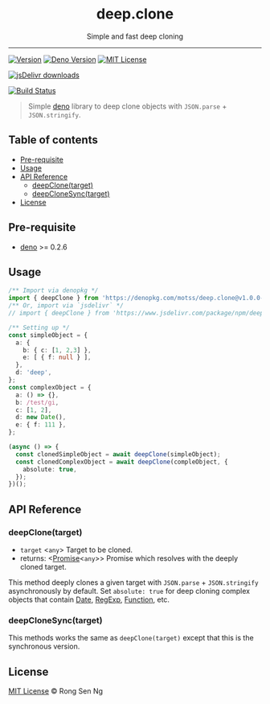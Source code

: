 <div align="center" style="text-align: center;">
  <h1 style="border-bottom: none;">deep.clone</h1>

  <p>Simple and fast deep cloning</p>
</div>

<hr />

[![Version][version-badge]][version-url]
[![Deno Version][deno-version-badge]][deno-version-url]
[![MIT License][mit-license-badge]][mit-license-url]

[![jsDelivr downloads][jsdelivr-badge]][jsdelivr-url]

[![Build Status][travis-badge]][travis-url]

> Simple [deno][deno-url] library to deep clone objects with `JSON.parse` + `JSON.stringify`.

## Table of contents

<!-- TOC -->

- [Pre-requisite](#pre-requisite)
- [Usage](#usage)
- [API Reference](#api-reference)
  - [deepClone(target)](#deepclonetarget)
  - [deepCloneSync(target)](#deepclonesynctarget)
- [License](#license)

<!-- /TOC -->

## Pre-requisite

- [deno][deno-url] >= 0.2.6

## Usage

```ts
/** Import via denopkg */
import { deepClone } from 'https://denopkg.com/motss/deep.clone@v1.0.0-deno/index.ts';
/** Or, import via `jsdelivr` */
// import { deepClone } from 'https://www.jsdelivr.com/package/npm/deep.clone@1.0.0-deno/index.ts';

/** Setting up */
const simpleObject = {
  a: {
    b: { c: [1, 2,3] },
    e: [ { f: null } ],
  },
  d: 'deep',
};
const complexObject = {
  a: () => {},
  b: /test/gi,
  c: [1, 2],
  d: new Date(),
  e: { f: 111 },
};

(async () => {
  const clonedSimpleObject = await deepClone(simpleObject);
  const clonedComplexObject = await deepClone(compleObject, {
    absolute: true,
  });
})();
```

## API Reference

### deepClone(target)

- `target` <`any`> Target to be cloned.
- returns: <[Promise][promise-mdn-url]<`any`>> Promise which resolves with the deeply cloned target.

This method deeply clones a given target with `JSON.parse` + `JSON.stringify` asynchronously by default. Set `absolute: true` for deep cloning complex objects that contain [Date][date-mdn-url], [RegExp][regexp-mdn-url], [Function][function-mdn-url], etc.

### deepCloneSync(target)

This methods works the same as `deepClone(target)` except that this is the synchronous version.

## License

[MIT License](https://motss.mit-license.org/) © Rong Sen Ng

<!-- References -->
[deno-url]: https://github.com/denoland/deno

<!-- MDN -->
[map-mdn-url]: https://developer.mozilla.org/en-US/docs/Web/JavaScript/Reference/Global_Objects/Map
[string-mdn-url]: https://developer.mozilla.org/en-US/docs/Web/JavaScript/Reference/Global_Objects/String
[object-mdn-url]: https://developer.mozilla.org/en-US/docs/Web/JavaScript/Reference/Global_Objects/Object
[number-mdn-url]: https://developer.mozilla.org/en-US/docs/Web/JavaScript/Reference/Global_Objects/Number
[boolean-mdn-url]: https://developer.mozilla.org/en-US/docs/Web/JavaScript/Reference/Global_Objects/Boolean
[html-style-element-mdn-url]: https://developer.mozilla.org/en-US/docs/Web/API/HTMLStyleElement
[promise-mdn-url]: https://developer.mozilla.org/en-US/docs/Web/JavaScript/Reference/Global_Objects/Promise
[date-mdn-url]: https://developer.mozilla.org/en-US/docs/Web/JavaScript/Reference/Global_Objects/Date
[regexp-mdn-url]: https://developer.mozilla.org/en-US/docs/Web/JavaScript/Reference/Global_Objects/RegExp
[function-mdn-url]: https://developer.mozilla.org/en-US/docs/Glossary/Function

<!-- Badges -->
[version-badge]: https://flat.badgen.net/badge/version/v1.0.0-deno/blue?icon=github
[deno-version-badge]: https://flat.badgen.net/badge/deno/v0.2.6/blue?icon=github
[mit-license-badge]: https://flat.badgen.net/npm/license/deep.clone

[jsdelivr-badge]: https://data.jsdelivr.com/v1/package/npm/deep.clone/badge

[travis-badge]: https://flat.badgen.net/travis/motss/deep.clone/master

<!-- Links -->
[version-url]: https://www.npmjs.com/package/deep.clone
[deno-version-url]: https://github.com/denoland/deno
[mit-license-url]: https://github.com/motss/deep.clone/blob/master/LICENSE

[jsdelivr-url]: https://www.jsdelivr.com/package/npm/deep.clone?version=1.0.0-deno

[travis-url]: https://travis-ci.org/motss/deep.clone
